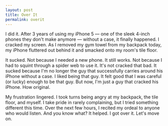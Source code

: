 ```yaml
---
layout: post
title: Over It
permalink: overit
---
```

I did it. After 3 years of using my iPhone 5 — one of the sleek 4-inch phones they don't make anymore — without a case, it finally happened. I cracked my screen. As I removed my gym towel from my backpack today, my iPhone fluttered out behind it and smacked onto my room's tile floor.

It sucked. Not because I needed a new phone. It still works. Not because I had to squint through a spider web to use it. It's not cracked that bad. It sucked because I'm no longer the guy that successfully carries around his iPhone without a case. I liked being that guy. It felt good that I was careful (or lucky) enough to be that guy. But now, I'm just a guy that cracked his iPhone. How original.

My frustration lingered. I took turns being angry at my backpack, the tile floor, and myself. I take pride in rarely complaining, but I tried something different this time. Over the next few hours, I recited my ordeal to anyone who would listen. And you know what? It helped. I got over it. Let's move on.
